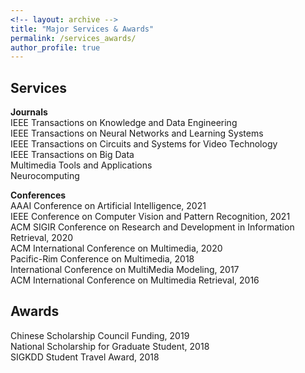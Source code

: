 ```yaml
---
<!-- layout: archive -->
title: "Major Services & Awards"
permalink: /services_awards/
author_profile: true
---
```


## Services
<b>Journals</b>  
IEEE Transactions on Knowledge and Data Engineering  
IEEE Transactions on Neural Networks and Learning Systems  
IEEE Transactions on Circuits and Systems for Video Technology  
IEEE Transactions on Big Data  
Multimedia Tools and Applications  
Neurocomputing  

<b>Conferences</b>  
AAAI Conference on Artificial Intelligence, 2021  
IEEE Conference on Computer Vision and Pattern Recognition, 2021  
ACM SIGIR Conference on Research and Development in Information Retrieval, 2020  
ACM International Conference on Multimedia, 2020  
Pacific-Rim Conference on Multimedia, 2018  
International Conference on MultiMedia Modeling, 2017  
ACM International Conference on Multimedia Retrieval, 2016  

## Awards
Chinese Scholarship Council Funding, 2019  
National Scholarship for Graduate Student, 2018  
SIGKDD Student Travel Award, 2018    
